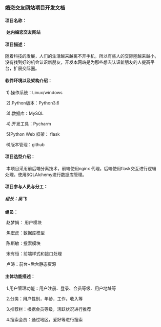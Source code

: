 ### 婚恋交友网站项目开发文档

#### 项目名称：

​		**达内婚恋交友网站**

#### 项目描述：

​		随着科技的发展，人们的生活越来越离不开手机，所以有些人的交际圈越来越小，没有找到好的机会认识新朋友，开发本网站是为那些想去认识新朋友的人提高平台，扩展交际圈。

#### 软件环境以及架构介绍：

​		1).操作系统：Linux/windows

​		2).Python版本：Python3.6

​		3).数据库：MySQL

​		4).开发工具：Pycharm 

​		5)Python Web 框架： flask 

​		6)版本管理：github

#### 项目选型介绍：

​		本项目采用前后端分离技术，前端使用nginx 代理。后端使用flask交互进行逻辑处理。使用SQLAlchemy进行数据库管理。

#### 项目参与人员与分工：

##### 组长：吴飞

**组员：**

​		赵梦娟： 用户模块

​		焦宏虎：数据库模型

​		陈斯敏：搜索模块

​		宋有恒：前端样式和接口处理

​		卢涛：前台+后台静态资源

#### 主体功能描述：

​	1.用户管理功能：用户注册、登录、会员等级、用户地址等

​	2.分类：用户性别，年龄，工作，收入等

​	3.推荐栏：根据会员等级，活跃状况进行推荐

​	4.搜索会员：通过地区，爱好等进行搜索

